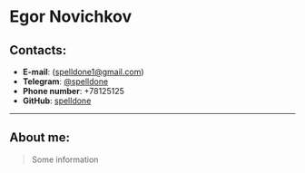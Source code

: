 # Egor Novichkov

## Contacts:
* __E-mail__: (spelldone1@gmail.com)
* __Telegram__: [@spelldone](https://t.me/spelldone)
* __Phone number__: +78125125
* __GitHub__: [spelldone](https://github.com/spelldone)

---
## About me:
>Some information
